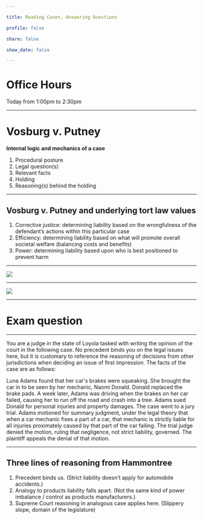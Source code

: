 ```yaml
---

title: Reading Cases, Answering Questions

profile: false

share: false

show_date: false

---
```



# Office Hours

Today from 1:00pm to 2:30pm

---

# Vosburg v. Putney

**Internal logic and mechanics of a case**

1. Procedural posture
2. Legal question(s)
3. Relevant facts
4. Holding
5. Reasoning(s) behind the holding

---

## Vosburg v. Putney and underlying tort law values

1. Corrective justice: determining liability based on the wrongfulness of the defendant’s actions within this particular case
2. Efficiency: determining liability based on what will promote overall societal welfare (balancing costs and benefits) 
3. Power: determining liability based upon who is best positioned to prevent harm

---

![](images/cases_are_tools1.jpg)

---

![](images/cases_are_tools2.jpg)

---

# Exam question

---

You are a judge in the state of Loyola tasked with writing the opinion of the court in the following case. No precedent binds you on the legal issues here, but it is customary to reference the reasoning of decisions from other jurisdictions when deciding an issue of first impression. The facts of the case are as follows:

Luna Adams found that her car's brakes were squeaking. She brought the car in to be seen by her mechanic, Naomi Donald. Donald replaced the brake pads. A week later, Adams was driving when the brakes on her car failed, causing her to run off the road and crash into a tree. Adams sued Donald for personal injuries and property damages. The case went to a jury trial. Adams motioned for summary judgment, under the legal theory that when a car mechanic fixes a part of a car, that mechanic is strictly liable for all injuries proximately caused by that part of the car failing. The trial judge denied the motion, ruling that negligence, not strict liability, governed. The plaintiff appeals the denial of that motion.

---

## Three lines of reasoning from Hammontree

1. Precedent binds us. (Strict liability doesn’t apply for automobile accidents.)
2. Analogy to products liability falls apart. (Not the same kind of power imbalance / control as products manufacturers.)
3. Supreme Court reasoning in analogous case applies here. (Slippery slope, domain of the legislature)
